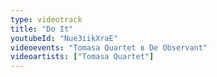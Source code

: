 ```yaml
---
type: videotrack
title: "Do It"
youtubeId: "Nue3iikXraE"
videoevents: "Tomasa Quartet в De Observant"
videoartists: ["Tomasa Quartet"]
---
```

